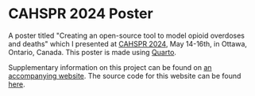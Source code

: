 # CAHSPR 2024 Poster

A poster titled "Creating an open-source tool to model opioid overdoses and deaths" which I presented at [CAHSPR 2024](https://cahspr.ca/events/cahspr-2024/), May 14-16th, in Ottawa, Ontario, Canada. This poster is made using [Quarto](https://quarto.org/).

Supplementary information on this project can be found on [an accompanying website](https://nbolohan.github.io/CAHSPR_2024_Website/). The source code for this website can be found [here](https://github.com/nbolohan/CAHSPR_2024_Website).
